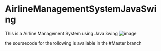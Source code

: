 # AirlineManagementSystemJavaSwing
This is a Airline Management System using Java Swing
![image](https://user-images.githubusercontent.com/109974757/235136476-58fcbc56-8796-4d90-8519-cc79c481e939.png)


the soursecode for the following is available in the #Master branch
